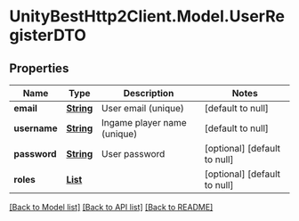 # UnityBestHttp2Client.Model.UserRegisterDTO
## Properties

Name | Type | Description | Notes
------------ | ------------- | ------------- | -------------
**email** | [**String**](string.md) | User email (unique) | [default to null]
**username** | [**String**](string.md) | Ingame player name (unique) | [default to null]
**password** | [**String**](string.md) | User password | [optional] [default to null]
**roles** | [**List**](UserRole.md) |  | [optional] [default to null]

[[Back to Model list]](../README.md#documentation-for-models) [[Back to API list]](../README.md#documentation-for-api-endpoints) [[Back to README]](../README.md)

